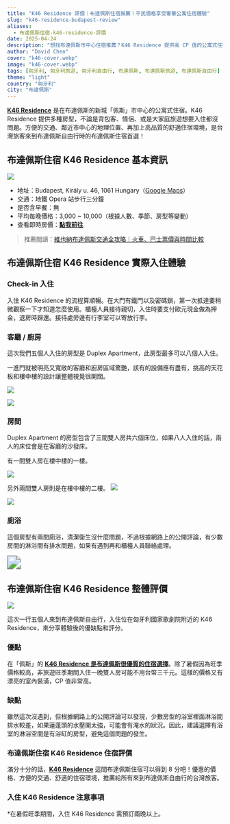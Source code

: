 ```yaml
---
title: "K46 Residence 評價｜布達佩斯住宿推薦！平民價格享受奢華公寓住宿體驗"
slug: "k46-residence-budapest-review"
aliases:
  - 布達佩斯住宿-k46-residence-評價
date: 2025-04-24
description: "想找布達佩斯市中心住宿推薦？K46 Residence 提供高 CP 值的公寓式住宿，地點方便、房型多樣，適合情侶與家庭旅遊入住！"
author: "David Chen"
cover: "k46-cover.webp"
image: "k46-cover.webp"
tags: [匈牙利, 匈牙利旅遊, 匈牙利自由行, 布達佩斯, 布達佩斯旅遊, 布達佩斯自由行]
theme: "light"
country: "匈牙利"
city: "布達佩斯"
---
```


[**K46 Residence**](https://www.booking.com/hotel/hu/k46-residence.xt.html?aid=7956794) 是在布達佩斯的新城「佩斯」市中心的公寓式住宿。K46 Residence 提供多種房型，不論是背包客、情侶、或是大家庭旅遊想要入住都沒問題。方便的交通、鄰近市中心的地理位置、再加上高品質的舒適住宿環境，是台灣旅客來到布達佩斯自由行時的布達佩斯住宿首選！

## 布達佩斯住宿 K46 Residence 基本資訊

![](bedroom-2.webp)

- 地址：Budapest, Király u. 46, 1061 Hungary（[Google Maps](https://maps.app.goo.gl/GbgqpdqanvZ22q7D7)）
- 交通：地鐵 Opera 站步行三分鐘
- 是否含早餐：無
- 平均每晚價格：3,000 ~ 10,000（根據人數、季節、房型等變動）
- 查看即時房價：[**點我前往**](https://www.booking.com/hotel/hu/k46-residence.xt.html?aid=7956794)

> 推薦閱讀：[維也納布達佩斯交通全攻略｜火車、巴士票價與時間比較](/posts/vienna-budapest-transport)

## 布達佩斯住宿 K46 Residence 實際入住體驗

### Check-in 入住

入住 K46 Residence 的流程算順暢。在大門有鐵門以及密碼鎖，第一次抵達要稍微觀察一下才知道怎麼使用。櫃檯人員接待親切，入住時要支付歐元現金做為押金，退房時歸還。接待處旁邊有行李室可以寄放行李。

### 客廳 / 廚房

這次我們五個人入住的房型是 Duplex Apartment，此房型最多可以八個人入住。

一進門就被明亮又寬敞的客廳和廚房區域驚艷，該有的設備應有盡有，挑高的天花板和樓中樓的設計讓整體視覺很開闊。

![](dining.webp)

![](dining-2.webp)

### 房間

Duplex Apartment 的房型包含了三間雙人房共六個床位，如果八人入住的話，兩人的床位會是在客廳的沙發床。

有一間雙人房在樓中樓的一樓。

![](bedroom-3.webp)

另外兩間雙人房則是在樓中樓的二樓。
![](bedroom.webp)

![](bedroom-2.webp)

### 廁浴

這個房型有兩間廁浴，清潔衛生沒什麼問題，不過根據網路上的公開評論，有少數房間的淋浴間有排水問題，如果有遇到再和櫃檯人員聯絡處理。

<img src="bathroom.webp" style="zoom:200%;" />

## 布達佩斯住宿 K46 Residence 整體評價

![](subway.webp)

這次一行五個人來到布達佩斯自由行，入住位在匈牙利國家歌劇院附近的 K46 Residence，來分享體驗後的優缺點和評分。

### 優點

在「佩斯」的 [**K46 Residence 是布達佩斯很優質的住宿選擇**](https://www.booking.com/hotel/hu/k46-residence.xt.html?aid=7956794)。除了暑假因為旺季價格較高，非旅遊旺季期間入住一晚雙人房可能不用台幣三千元。這樣的價格又有漂亮的室內裝潢，CP 值非常高。

### 缺點

雖然這次沒遇到，但根據網路上的公開評論可以發現，少數房型的浴室裡面淋浴間排水較差，如果蓮蓬頭的水壓開太強，可能會有淹水的狀況。因此，建議選擇有浴室的淋浴空間是有浴缸的房型，避免這個問題的發生。

### 布達佩斯住宿 K46 Residence 住宿評價

滿分十分的話，[**K46 Residence**](https://www.booking.com/hotel/hu/k46-residence.xt.html?aid=7956794) 這間布達佩斯住宿可以得到 8 分吧！優惠的價格、方便的交通、舒適的住宿環境，推薦給所有來到布達佩斯自由行的台灣旅客。

### 入住 K46 Residence 注意事項

*在暑假旺季期間，入住 K46 Residence 需預訂兩晚以上。